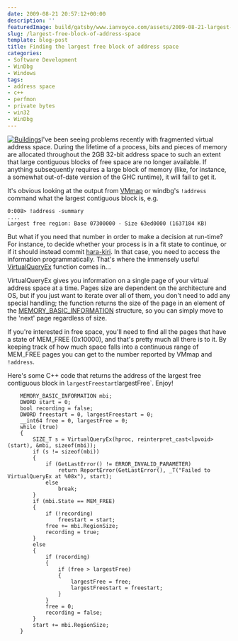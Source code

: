 ```yaml
---
date: 2009-08-21 20:57:12+00:00
description: ''
featuredImage: build/gatsby/www.ianvoyce.com/assets/2009-08-21-largest-free-block-of-address-space_buildings_small.png
slug: /largest-free-block-of-address-space
template: blog-post
title: Finding the largest free block of address space
categories:
- Software Development
- WinDbg
- Windows
tags:
- address space
- c++
- perfmon
- private bytes
- win32
- WinDbg
---
```


[![Buildings](http://72.47.193.211/wp-content/uploads/2009/08/buildings_small.png)](http://72.47.193.211/wp-content/uploads/2009/08/buildings_small.png)I've been seeing problems recently with fragmented virtual address space. During the lifetime of a process, bits and pieces of memory are allocated throughout the 2GB 32-bit address space to such an extent that large contiguous blocks of free space are no longer available. If anything subsequently requires a large block of memory (like, for instance, a somewhat out-of-date version of the GHC runtime), it will fail to get it.

It's obvious looking at the output from [VMmap](http://www.ianvoyce.com/index.php/2009/07/28/diagnosing-out-of-memory-errors-with-vmmap/) or windbg's `!address` command what the largest contiguous block is, e.g.

    
    
    0:008> !address -summary
    ....
    Largest free region: Base 07300000 - Size 63ed0000 (1637184 KB)
    


But what if you need that number in order to make a decision at run-time? For instance, to decide whether your process is in a fit state to continue, or if it should instead commit [hara-kiri](http://en.wikipedia.org/wiki/Seppuku). In that case, you need to access the information programmatically. That's where the immensely useful [VirtualQueryEx](http://msdn.microsoft.com/en-us/library/aa366907(VS.85).aspx) function comes in...
<!-- more -->
VirtualQueryEx gives you information on a single page of your virtual address space at a time. Pages size are dependent on the architecture and OS, but if you just want to iterate over all of them, you don't need to add any special handling; the function returns the size of the page in an element of the [MEMORY_BASIC_INFORMATION](http://msdn.microsoft.com/en-us/library/aa366775(VS.85).aspx) structure, so you can simply move to the 'next' page regardless of size.

If you're interested in free space, you'll need to find all the pages that have a state of MEM_FREE (0x10000), and that's pretty much all there is to it. By keeping track of how much space falls into a continuous range of MEM_FREE pages you can get to the number reported by VMmap and `!address`.

Here's some C++ code that returns the address of the largest free contiguous block in `largestFreestart`largestFree`. Enjoy!


    
    
    	MEMORY_BASIC_INFORMATION mbi;
    	DWORD start = 0;
    	bool recording = false;
    	DWORD freestart = 0, largestFreestart = 0;
    	__int64 free = 0, largestFree = 0;
    	while (true)
    	{
    		SIZE_T s = VirtualQueryEx(hproc, reinterpret_cast<lpvoid>(start), &mbi, sizeof(mbi));
    		if (s != sizeof(mbi))
    		{
    			if (GetLastError() != ERROR_INVALID_PARAMETER)
    				return ReportError(GetLastError(), _T("Failed to VirtualQueryEx at %08x"), start);
    			else
    				break;
    		}
    		if (mbi.State == MEM_FREE)
    		{
    			if (!recording)
    				freestart = start;
    			free += mbi.RegionSize;
    			recording = true;
    		}
    		else
    		{
    			if (recording)
    			{
    				if (free > largestFree)
    				{
    					largestFree = free;
    					largestFreestart = freestart;
    				}
    			}
    			free = 0;
    			recording = false;
    		}
    		start += mbi.RegionSize;
    	}
    
